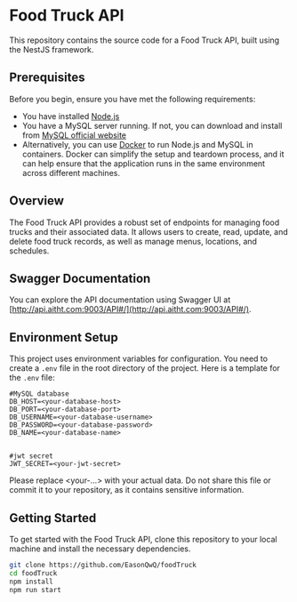 # Food Truck API

This repository contains the source code for a Food Truck API, built using the NestJS framework.

## Prerequisites

Before you begin, ensure you have met the following requirements:

* You have installed [Node.js](https://nodejs.org/)
* You have a MySQL server running. If not, you can download and install from [MySQL official website](https://dev.mysql.com/downloads/mysql/)
* Alternatively, you can use [Docker](https://www.docker.com/) to run Node.js and MySQL in containers. Docker can simplify the setup and teardown process, and it can help ensure that the application runs in the same environment across different machines.


## Overview

The Food Truck API provides a robust set of endpoints for managing food trucks and their associated data. It allows users to create, read, update, and delete food truck records, as well as manage menus, locations, and schedules.

## Swagger Documentation

You can explore the API documentation using Swagger UI at [http://api.aitht.com:9003/API#/](http://api.aitht.com:9003/API#/).

## Environment Setup

This project uses environment variables for configuration. You need to create a `.env` file in the root directory of the project. Here is a template for the `.env` file:

```dotenv
#MySQL database
DB_HOST=<your-database-host>
DB_PORT=<your-database-port>
DB_USERNAME=<your-database-username>
DB_PASSWORD=<your-database-password>
DB_NAME=<your-database-name>


#jwt secret
JWT_SECRET=<your-jwt-secret>
```
Please replace <your-...> with your actual data. Do not share this file or commit it to your repository, as it contains sensitive information.

## Getting Started

To get started with the Food Truck API, clone this repository to your local machine and install the necessary dependencies.

```bash
git clone https://github.com/EasonQwQ/foodTruck
cd foodTruck
npm install
npm run start
```